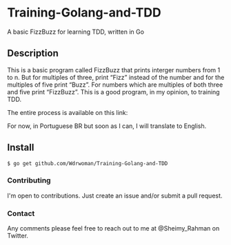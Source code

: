 # Training-Golang-and-TDD
A basic FizzBuzz for learning TDD, written in Go

## Description
This is a basic program called FizzBuzz that prints interger numbers from 1 to n. But for multiples of three, print “Fizz” instead of the number and for the multiples of five print “Buzz”. For numbers which are multiples of both three and five print “FizzBuzz”. This is a good program, in my opinion, to training TDD.

The entire process is available on this link: 

For now, in Portuguese BR but soon as I can, I will translate to English.

## Install
```
$ go get github.com/Wdrwoman/Training-Golang-and-TDD

```

### Contributing
I'm open to contributions. Just create an issue and/or submit a pull request.

### Contact
Any comments please feel free to reach out to me at @Sheimy_Rahman on Twitter.

